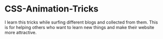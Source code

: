 # CSS-Animation-Tricks
I learn this tricks while surfing different blogs and collected from them.
This is for helping others who want to learn new things and make their website more attractive.
